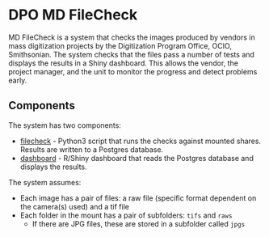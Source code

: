# DPO MD FileCheck

MD FileCheck is a system that checks the images produced by vendors in mass digitization projects by the Digitization Program Office, OCIO, Smithsonian. The system checks that the files pass a number of tests and displays the results in a Shiny dashboard. This allows the vendor, the project manager, and the unit to monitor the progress and detect problems early.

## Components

The system has two components:

 * [filecheck](filecheck) - Python3 script that runs the checks against mounted shares. Results are written to a Postgres database.
 * [dashboard](dashboard) - R/Shiny dashboard that reads the Postgres database and displays the results.

The system assumes:

* Each image has a pair of files: a raw file (specific format dependent on the camera(s) used) and a tif file
* Each folder in the mount has a pair of subfolders: `tifs` and `raws`
  * If there are JPG files, these are stored in a subfolder called `jpgs`
